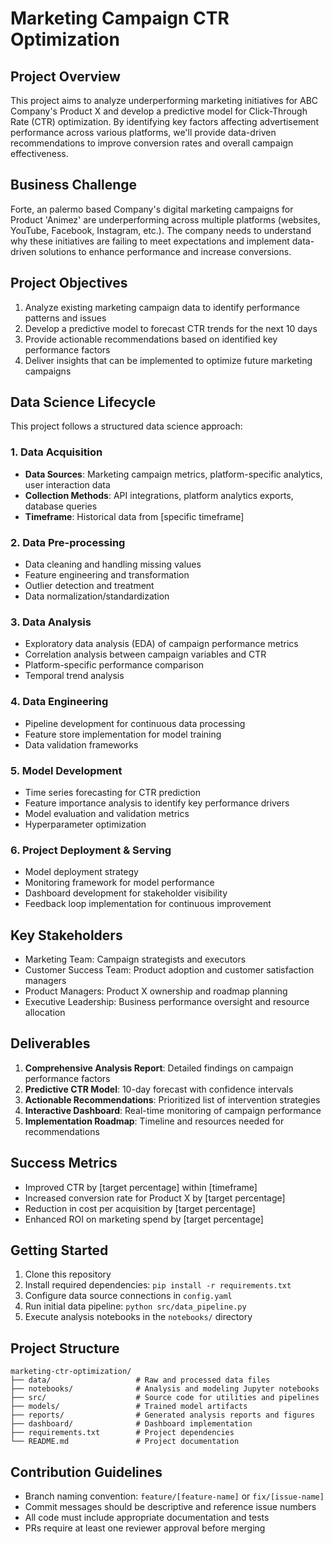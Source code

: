 # Marketing Campaign CTR Optimization

## Project Overview
This project aims to analyze underperforming marketing initiatives for ABC Company's Product X and develop a predictive model for Click-Through Rate (CTR) optimization. By identifying key factors affecting advertisement performance across various platforms, we'll provide data-driven recommendations to improve conversion rates and overall campaign effectiveness.

## Business Challenge
Forte, an palermo based Company's digital marketing campaigns for Product 'Animez' are underperforming across multiple platforms (websites, YouTube, Facebook, Instagram, etc.). The company needs to understand why these initiatives are failing to meet expectations and implement data-driven solutions to enhance performance and increase conversions.

## Project Objectives
1. Analyze existing marketing campaign data to identify performance patterns and issues
2. Develop a predictive model to forecast CTR trends for the next 10 days
3. Provide actionable recommendations based on identified key performance factors
4. Deliver insights that can be implemented to optimize future marketing campaigns

## Data Science Lifecycle
This project follows a structured data science approach:

### 1. Data Acquisition
- **Data Sources**: Marketing campaign metrics, platform-specific analytics, user interaction data
- **Collection Methods**: API integrations, platform analytics exports, database queries
- **Timeframe**: Historical data from [specific timeframe]

### 2. Data Pre-processing
- Data cleaning and handling missing values
- Feature engineering and transformation
- Outlier detection and treatment
- Data normalization/standardization

### 3. Data Analysis
- Exploratory data analysis (EDA) of campaign performance metrics
- Correlation analysis between campaign variables and CTR
- Platform-specific performance comparison
- Temporal trend analysis

### 4. Data Engineering
- Pipeline development for continuous data processing
- Feature store implementation for model training
- Data validation frameworks

### 5. Model Development
- Time series forecasting for CTR prediction
- Feature importance analysis to identify key performance drivers
- Model evaluation and validation metrics
- Hyperparameter optimization

### 6. Project Deployment & Serving
- Model deployment strategy
- Monitoring framework for model performance
- Dashboard development for stakeholder visibility
- Feedback loop implementation for continuous improvement

## Key Stakeholders
- Marketing Team: Campaign strategists and executors
- Customer Success Team: Product adoption and customer satisfaction managers
- Product Managers: Product X ownership and roadmap planning
- Executive Leadership: Business performance oversight and resource allocation

## Deliverables
1. **Comprehensive Analysis Report**: Detailed findings on campaign performance factors
2. **Predictive CTR Model**: 10-day forecast with confidence intervals
3. **Actionable Recommendations**: Prioritized list of intervention strategies
4. **Interactive Dashboard**: Real-time monitoring of campaign performance
5. **Implementation Roadmap**: Timeline and resources needed for recommendations

## Success Metrics
- Improved CTR by [target percentage] within [timeframe]
- Increased conversion rate for Product X by [target percentage]
- Reduction in cost per acquisition by [target percentage]
- Enhanced ROI on marketing spend by [target percentage]

## Getting Started
1. Clone this repository
2. Install required dependencies: `pip install -r requirements.txt`
3. Configure data source connections in `config.yaml`
4. Run initial data pipeline: `python src/data_pipeline.py`
5. Execute analysis notebooks in the `notebooks/` directory

## Project Structure
```
marketing-ctr-optimization/
├── data/                   # Raw and processed data files
├── notebooks/              # Analysis and modeling Jupyter notebooks
├── src/                    # Source code for utilities and pipelines
├── models/                 # Trained model artifacts
├── reports/                # Generated analysis reports and figures
├── dashboard/              # Dashboard implementation
├── requirements.txt        # Project dependencies
└── README.md               # Project documentation
```

## Contribution Guidelines
- Branch naming convention: `feature/[feature-name]` or `fix/[issue-name]`
- Commit messages should be descriptive and reference issue numbers
- All code must include appropriate documentation and tests
- PRs require at least one reviewer approval before merging

